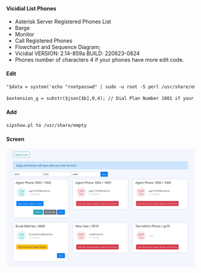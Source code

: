 #### Vicidial List Phones

- Asterisk Server Registered Phones List
- Barge
- Monitor
- Call Registered Phones
- Flowchart and Sequence Diagram;
- Vicidial VERSION: 2.14-859a
BUILD: 220623-0824 
- Phones number of characters 4 if your phones have more edit code.
#### Edit
```html
"$data = system('echo "rootpasswd" | sudo -u root -S perl /usr/share/empty/sipshow.pl');"
```

```html
$extension_g = substr($json[$b],0,4); // Dial Plan Number 1001 if your Dial Plan Number like 10001 change 4 to 5
```
#### Add
```html
sipshow.pl to /usr/share/empty
```
#### Screen
![](https://raw.githubusercontent.com/bbakirtas/vici-phone-list/main/screen.JPG)
